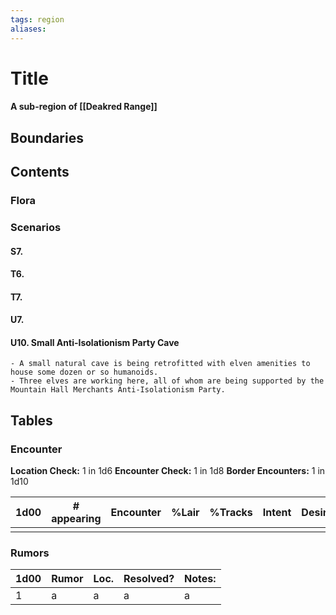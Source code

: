 ```yaml
---
tags: region
aliases:
---
```

# Title
#### A sub-region of [[Deakred Range]]
## Boundaries
## Contents
### Flora
### Scenarios
#### S7.
#### T6.
#### T7.
#### U7.
#### U10. Small Anti-Isolationism Party Cave
	- A small natural cave is being retrofitted with elven amenities to house some dozen or so humanoids. 
	- Three elves are working here, all of whom are being supported by the Mountain Hall Merchants Anti-Isolationism Party.

## Tables
### Encounter
**Location Check:** 1 in 1d6
**Encounter Check:** 1 in 1d8
**Border Encounters:** 1 in 1d10


| 1d00 | # appearing | Encounter | %Lair | %Tracks | Intent | Desire |
| ---- | ----------- | --------- | ----- | ------- | ------ | ------ |
|      |             |           |       |         |        |        |

### Rumors
| 1d00 | Rumor | Loc. | Resolved? | Notes: |
|------|-------|------|-----------|--------|
| 1    | a     | a    | a         | a      |